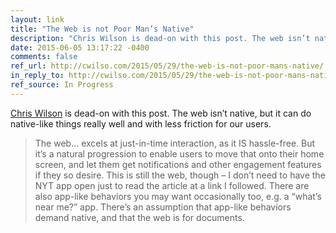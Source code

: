 ```yaml
---
layout: link
title: "The Web is not Poor Man’s Native"
description: "Chris Wilson is dead-on with this post. The web isn’t native, but it can do native-like things really well and with less friction for our users."
date: 2015-06-05 13:17:22 -0400
comments: false
ref_url: http://cwilso.com/2015/05/29/the-web-is-not-poor-mans-native/
in_reply_to: http://cwilso.com/2015/05/29/the-web-is-not-poor-mans-native/
ref_source: In Progress
---
```


[Chris Wilson](http://cwilso.com/) is dead-on with this post. The web isn’t native, but it can do native-like things really well and with less friction for our users. 

> The web… excels at just-in-time interaction, as it IS hassle-free. But it’s a natural progression to enable users to move that onto their home screen, and let them get notifications and other engagement features if they so desire. This is still the web, though – I don’t need to have the NYT app open just to read the article at a link I followed. There are also app-like behaviors you may want occasionally too, e.g. a “what’s near me?” app. There’s an assumption that app-like behaviors demand native, and that the web is for documents.